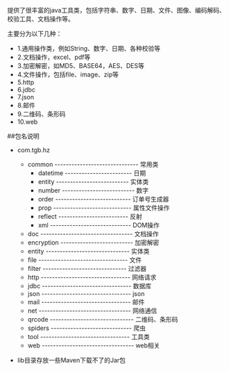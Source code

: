 提供了很丰富的java工具类，包括字符串、数字、日期、文件、图像、编码解码、校验工具、文档操作等。

主要分为以下几种：

- 1.通用操作类，例如String、数字、日期、各种校验等
- 2.文档操作，excel、pdf等
- 3.加密解密，如MD5、BASE64，AES、DES等
- 4.文件操作，包括file、image、zip等
- 5.http
- 6.jdbc
- 7.json
- 8.邮件
- 9.二维码、条形码
- 10.web

##包名说明

- com.tgb.hz
	- common ------------------------------ 常用类
		- datetime ------------------------ 日期
		- entity -------------------------- 实体类
		- number -------------------------- 数字
		- order --------------------------- 订单号生成器
		- prop ---------------------------- 属性文件操作
		- reflect ------------------------- 反射
		- xml ----------------------------- DOM操作
	- doc --------------------------------- 文档操作
	- encryption -------------------------- 加密解密
	- entity ------------------------------ 实体类
	- file -------------------------------- 文件
	- filter ------------------------------ 过滤器
	- http -------------------------------- 网络请求
	- jdbc -------------------------------- 数据库
	- json -------------------------------- json
	- mail -------------------------------- 邮件
	- net --------------------------------- 网络通信
	- qrcode ------------------------------ 二维码、条形码
	- spiders ----------------------------- 爬虫
	- tool -------------------------------- 工具类
	- web --------------------------------- web相关
	
- lib目录存放一些Maven下载不了的Jar包